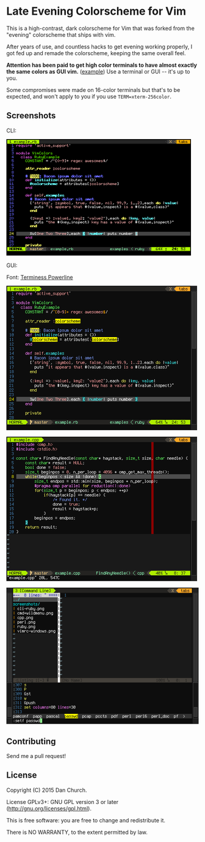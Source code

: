 # Late Evening Colorscheme for Vim

This is a high-contrast, dark colorscheme for Vim that was forked from the "evening" colorscheme that ships with vim.

After years of use, and countless hacks to get evening working properly, I got fed up and remade the colorscheme, keeping the same overall feel.

**Attention has been paid to get high color terminals to have almost exactly the same colors as GUI vim.** ([example](#gui-vs-cli)) Use a terminal or GUI -- it's up to you.

Some compromises were made on 16-color terminals but that's to be expected, and won't apply to you if you use `TERM=xterm-256color`.

## Screenshots

CLI:

![vim ruby (CLI)](https://raw.githubusercontent.com/h3xx/vim-late_evening/master/screenshots/cli-ruby.png)

GUI:

Font: [Terminess Powerline](//github.com/powerline/fonts)

![gvim ruby (GUI)](https://raw.githubusercontent.com/h3xx/vim-late_evening/master/screenshots/ruby.png)

![gvim cpp](https://raw.githubusercontent.com/h3xx/vim-late_evening/master/screenshots/cpp.png)

![gvim misc](https://raw.githubusercontent.com/h3xx/vim-late_evening/master/screenshots/cmd+wildmenu.png)

## Contributing

Send me a pull request!

## License

Copyright (C) 2015 Dan Church.

License GPLv3+: GNU GPL version 3 or later (http://gnu.org/licenses/gpl.html).

This is free software: you are free to change and redistribute it.

There is NO WARRANTY, to the extent permitted by law.

